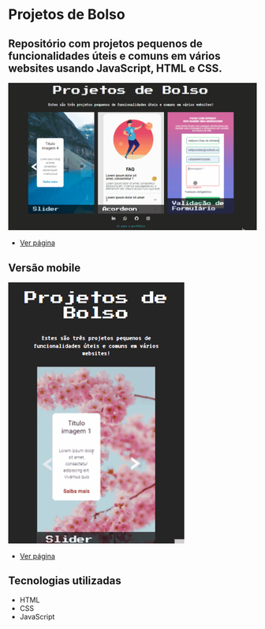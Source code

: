 # Projetos de Bolso

## Repositório com projetos pequenos de funcionalidades úteis e comuns em vários websites usando JavaScript, HTML e CSS.

<img src="src/img/desktop.gif" alt="Página desktop">

- <a href="">Ver página</a>

## Versão mobile

<img src="src/img/mobile.gif" alt="Página mobile">

- <a href="">Ver página</a>

## Tecnologias utilizadas
- HTML
- CSS
- JavaScript